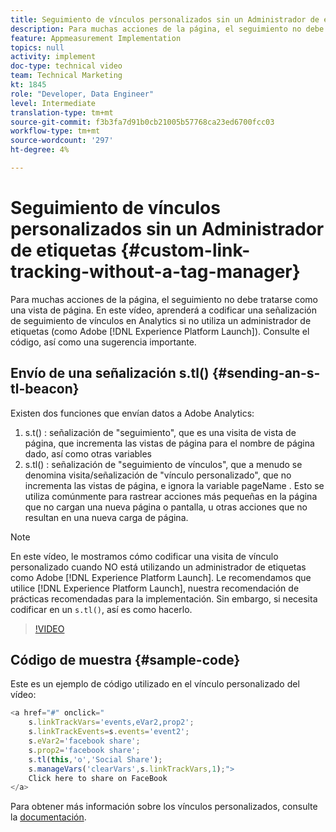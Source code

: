 ```yaml
---
title: Seguimiento de vínculos personalizados sin un Administrador de etiquetas
description: Para muchas acciones de la página, el seguimiento no debe tratarse como una vista de página. En este vídeo, aprenderá a codificar una señalización de seguimiento de vínculos en Analytics si no utiliza un administrador de etiquetas (como Experience Platform Launch). Consulte el código, así como una sugerencia importante.
feature: Appmeasurement Implementation
topics: null
activity: implement
doc-type: technical video
team: Technical Marketing
kt: 1845
role: "Developer, Data Engineer"
level: Intermediate
translation-type: tm+mt
source-git-commit: f3b3fa7d91b0cb21005b57768ca23ed6700fcc03
workflow-type: tm+mt
source-wordcount: '297'
ht-degree: 4%

---
```



# Seguimiento de vínculos personalizados sin un Administrador de etiquetas {#custom-link-tracking-without-a-tag-manager}

Para muchas acciones de la página, el seguimiento no debe tratarse como una vista de página. En este vídeo, aprenderá a codificar una señalización de seguimiento de vínculos en Analytics si no utiliza un administrador de etiquetas (como Adobe [!DNL Experience Platform Launch]). Consulte el código, así como una sugerencia importante.

## Envío de una señalización s.tl() {#sending-an-s-tl-beacon}

Existen dos funciones que envían datos a Adobe Analytics:

1. s.t() : señalización de &quot;seguimiento&quot;, que es una visita de vista de página, que incrementa las vistas de página para el nombre de página dado, así como otras variables
1. s.tl() : señalización de &quot;seguimiento de vínculos&quot;, que a menudo se denomina visita/señalización de &quot;vínculo personalizado&quot;, que no incrementa las vistas de página, e ignora la variable pageName . Esto se utiliza comúnmente para rastrear acciones más pequeñas en la página que no cargan una nueva página o pantalla, u otras acciones que no resultan en una nueva carga de página.

>[!NOTE]
>
>En este vídeo, le mostramos cómo codificar una visita de vínculo personalizado cuando NO está utilizando un administrador de etiquetas como Adobe [!DNL Experience Platform Launch]. Le recomendamos que utilice [!DNL Experience Platform Launch], nuestra recomendación de prácticas recomendadas para la implementación. Sin embargo, si necesita codificar en un `s.tl()`, así es como hacerlo.

>[!VIDEO](https://video.tv.adobe.com/v/25832/?quality=12)

## Código de muestra {#sample-code}

Este es un ejemplo de código utilizado en el vínculo personalizado del vídeo:

```JavaScript
<a href="#" onclick="
    s.linkTrackVars='events,eVar2,prop2';
    s.linkTrackEvents=s.events='event2';
    s.eVar2='facebook share';
    s.prop2='facebook share';
    s.tl(this,'o','Social Share');
    s.manageVars('clearVars',s.linkTrackVars,1);">
    Click here to share on FaceBook
</a>
```

Para obtener más información sobre los vínculos personalizados, consulte la [documentación](https://marketing.adobe.com/resources/help/es_ES/sc/implement/function_tl.html).